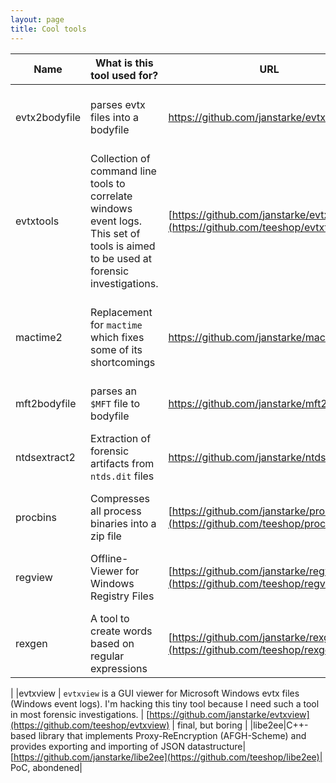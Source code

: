 ```yaml
---
layout: page
title: Cool tools
---
```


| Name | What is this tool used for? | URL | Status |
|-|-|-|-| 
|evtx2bodyfile|parses evtx files into a bodyfile | https://github.com/janstarke/evtx2bodyfile | ![Crates.io](https://img.shields.io/crates/v/evtx2bodyfile) ![Crates.io (latest)](https://img.shields.io/crates/dv/evtx2bodyfile) |
|evtxtools | Collection of command line tools to correlate windows event logs. This set of tools is aimed to be used at forensic investigations. | [https://github.com/janstarke/evtxtools](https://github.com/teeshop/evtxtools)|  ![Crates.io](https://img.shields.io/crates/v/evtxtools) ![Crates.io (latest)](https://img.shields.io/crates/dv/evtxtools) |
|mactime2| Replacement for `mactime` which fixes some of its shortcomings | <https://github.com/janstarke/mactime2> | ![Crates.io](https://img.shields.io/crates/v/mactime2) ![Crates.io (latest)](https://img.shields.io/crates/dv/mactime2) ![Codecov](https://img.shields.io/codecov/c/github/janstarke/mactime2) |
|mft2bodyfile|parses an `$MFT` file to bodyfile | https://github.com/janstarke/mft2bodyfile |[![Crate](https://img.shields.io/crates/v/mft2bodyfile.svg)](https://crates.io/crates/mft2bodyfile)![Crates.io](https://img.shields.io/crates/d/mft2bodyfile)|
|ntdsextract2|Extraction of forensic artifacts from `ntds.dit` files|<https://github.com/janstarke/ntdsextract2>|![Crates.io](https://img.shields.io/crates/v/ntdsextract2) ![Crates.io (latest)](https://img.shields.io/crates/dv/ntdsextract2)|
|procbins|Compresses all process binaries into a zip file|[https://github.com/janstarke/procbins](https://github.com/teeshop/procbins)|[![Crates.io](https://img.shields.io/crates/v/procbins)](https://img.shields.io/crates/v/procbins) ![Crates.io](https://img.shields.io/crates/d/procbins)|
|regview|Offline-Viewer for Windows Registry Files|[https://github.com/janstarke/regview](https://github.com/teeshop/regview)| ![Crates.io](https://img.shields.io/crates/v/regview) ![Crates.io (latest)](https://img.shields.io/crates/dv/regview) |
|rexgen|A tool to create words based on regular expressions|[https://github.com/janstarke/rexgen](https://github.com/teeshop/rexgen)|![GitHub issues](https://img.shields.io/github/issues/janstarke/rexgen)|
|
|evtxview | `evtxview` is a GUI viewer for Microsoft Windows evtx files (Windows event logs). I'm hacking this tiny tool because I need such a tool in most forensic investigations. | [https://github.com/janstarke/evtxview](https://github.com/teeshop/evtxview) | final, but boring |
|libe2ee|C++-based library that implements Proxy-ReEncryption (AFGH-Scheme) and provides exporting and importing of JSON datastructure|[https://github.com/janstarke/libe2ee](https://github.com/teeshop/libe2ee)| PoC, abondened|